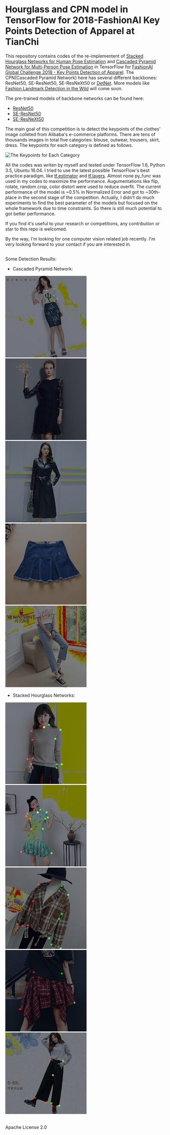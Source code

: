# Hourglass and CPN model in TensorFlow for 2018-FashionAI Key Points Detection of Apparel at TianChi

This repository contains codes of the re-implementent of [Stacked Hourglass Networks for Human Pose Estimation](https://arxiv.org/abs/1603.06937) and [Cascaded Pyramid Network for Multi-Person Pose Estimation](https://arxiv.org/abs/1711.07319) in TensorFlow for [FashionAI Global Challenge 2018 - Key Points Detection of Apparel](https://tianchi.aliyun.com/competition/introduction.htm?spm=5176.11409106.5678.1.95b62e48Im9JVH&raceId=231648). The CPN(Cascaded Pyramid Network) here has several different backbones: ResNet50, SE-ResNet50, SE-ResNeXt50 or [DetNet](https://arxiv.org/abs/1804.06215). More models like [Fashion Landmark Detection in the Wild](https://arxiv.org/abs/1608.03049) will come soon.

The pre-trained models of backbone networks can be found here:

- [ResNet50](https://github.com/tensorflow/models/tree/master/official/resnet)
- [SE-ResNet50](https://github.com/HiKapok/TF_Se_ResNe_t)
- [SE-ResNeXt50](https://github.com/HiKapok/TF_Se_ResNe_t)

The main goal of this competition is to detect the keypoints of the clothes' image colleted from Alibaba's e-commerce platforms. There are tens of thousands images in total five categories: blouse, outwear, trousers, skirt, dress. The keypoints for each category is defined as follows.

![](demos/outline1.jpg "The Keypoints for Each Category")

All the codes was writen by myself and tested under TensorFlow 1.6, Python 3.5, Ubuntu 16.04. I tried to use the latest possible TensorFlow's best practice paradigm, like [tf.estimator](https://www.tensorflow.org/api_docs/python/tf/estimator) and [tf.layers](https://www.tensorflow.org/api_docs/python/tf/layers). Almost none py_func was used in my codes to maximize the performance. Augumentations like flip, rotate, random crop, color distort were used to reduce overfit. The current performance of the model is ~0.5% in Normalized Error and got to ~30th-place in the second stage of the competition. Actually, I didn't do much experiments to find the best parameter of the models but focused on the whole framework due to time constraints. So there is still much potential to got better performance.
   
If you find it's useful to your research or competitions, any contribution or star to this repo is welcomed.

By the way, I'm looking for one computer vision related job recently. I'm very looking forward to your contact if you are interested in.

## ##
Some Detection Results:

- Cascaded Pyramid Network:
  
![](demos/cpn/blouse.jpg "blouse")
![](demos/cpn/dress.jpg "dress")
![](demos/cpn/outwear.jpg "outwear")
![](demos/cpn/skirt.jpg "skirt")
![](demos/cpn/trousers.jpg "trousers")

- Stacked Hourglass Networks:

![](demos/hg/blouse.jpg "blouse")
![](demos/hg/dress.jpg "dress")
![](demos/hg/outwear.jpg "outwear")
![](demos/hg/skirt.jpg "skirt")
![](demos/hg/trousers.jpg "trousers")

## ##
Apache License 2.0